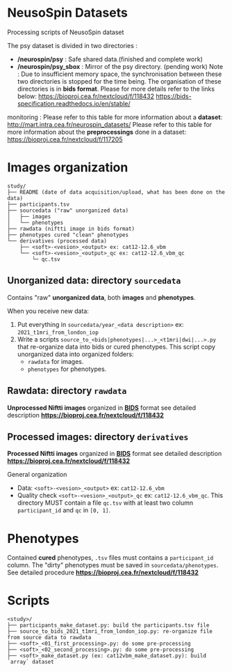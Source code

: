 # NeusoSpin Datasets

Processing scripts of NeusoSpin dataset

The psy dataset is divided in two directories :
- **/neurospin/psy** : Safe shared data.(finished and complete work)
- **/neurospin/psy_sbox** : Mirror of the psy directory. (pending work)
Note : Due to insufficient memory space, the synchronisation between these two directories is stopped for the time being.
The organisation of these directories is in **bids format**. Please for more details refer to the links below:
https://bioproj.cea.fr/nextcloud/f/118432
https://bids-specification.readthedocs.io/en/stable/

monitoring :
Please refer to this table for more information about a **dataset**:
http://mart.intra.cea.fr/neurospin_datasets/
Please refer to this table for more information about the **preprocessings** done in a dataset:
https://bioproj.cea.fr/nextcloud/f/117205

# Images organization

```
study/
├── README (date of data acquisition/upload, what has been done on the data)
├── participants.tsv 
├── sourcedata ("raw" unorganized data)
│   ├── images
│   └── phenotypes
├── rawdata (niftti image in bids format)
├── phenotypes cured "clean" phenotypes
└── derivatives (processed data)
    ├── <soft>-<vesion>_<output> ex: cat12-12.6_vbm
    └── <soft>-<vesion>_<output>_qc ex: cat12-12.6_vbm_qc
        └─ qc.tsv
```

## Unorganized data: directory `sourcedata`

Contains "raw" **unorganized data**, both **images** and **phenotypes**.

When you receive new data:

1. Put everything in `sourcedata/year_<data description>` ex: `2021_t1mri_from_london_iop`
2. Write a scripts `source_to_<bids|phenotypes|...>_<t1mri|dwi|...>.py` that re-organize data into bids or cured phenotypes. This script copy unorganized data into organized folders:
    * `rawdata` for images.
    * `phenotypes` for phenotypes.

## Rawdata: directory `rawdata`

**Unprocessed Niftti images** organized in **[BIDS](https://bids-specification.readthedocs.io/en/stable/)** format see detailed description **https://bioproj.cea.fr/nextcloud/f/118432**

## Processed images: directory `derivatives`

**Processed Niftti images** organized in **[BIDS](https://bids-specification.readthedocs.io/en/stable/)** format see detailed description **https://bioproj.cea.fr/nextcloud/f/118432**

General organization

- Data: `<soft>-<vesion>_<output>` ex: `cat12-12.6_vbm`
- Quality check `<soft>-<vesion>_<output>_qc` ex: `cat12-12.6_vbm_qc`. This directory MUST contain a file `qc.tsv` with at least two column `participant_id` and  `qc` in `[0, 1]`.
 
# Phenotypes

Contained **cured** phenotypes, `.tsv` files must contains a `participant_id` column. The "dirty" phenotypes must be saved in `sourcedata/phenotypes`. See detailed procedure **https://bioproj.cea.fr/nextcloud/f/118432**

# Scripts

```
<study>/
├── participants_make_dataset.py: build the participants.tsv file
├── source_to_bids_2021_t1mri_from_london_iop.py: re-organize file from source data to rawdata 
├── <soft>_<01_first_processing>.py: do some pre-processing
├── <soft>_<02_second_processing>.py: do some pre-processing
├── <soft>_make_dataset.py (ex: cat12vbm_make_dataset.py): build `array` dataset
```
